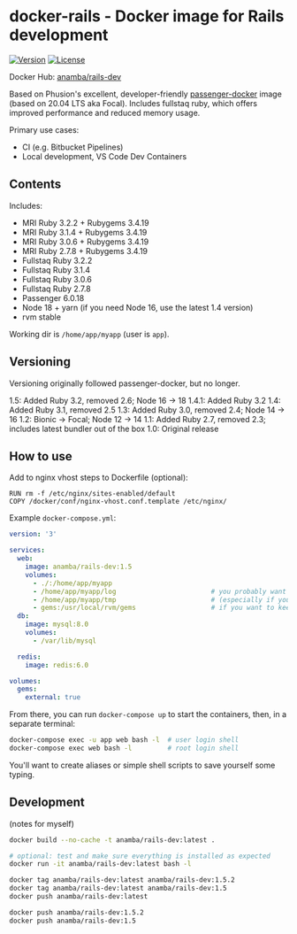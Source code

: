 # docker-rails - Docker image for Rails development

[![Version](https://img.shields.io/github/tag/anamba/docker-rails.svg?maxAge=360)](https://github.com/anamba/docker-rails/tags)
[![License](https://img.shields.io/github/license/anamba/docker-rails.svg)](https://github.com/anamba/docker-rails/blob/master/LICENSE)

Docker Hub: [anamba/rails-dev](https://hub.docker.com/r/anamba/rails-dev/)

Based on Phusion's excellent, developer-friendly [passenger-docker](https://github.com/phusion/passenger-docker) image (based on 20.04 LTS aka Focal). Includes fullstaq ruby, which offers improved performance and reduced memory usage.

Primary use cases:

* CI (e.g. Bitbucket Pipelines)
* Local development, VS Code Dev Containers

## Contents

Includes:

* MRI Ruby 3.2.2 + Rubygems 3.4.19
* MRI Ruby 3.1.4 + Rubygems 3.4.19
* MRI Ruby 3.0.6 + Rubygems 3.4.19
* MRI Ruby 2.7.8 + Rubygems 3.4.19
* Fullstaq Ruby 3.2.2
* Fullstaq Ruby 3.1.4
* Fullstaq Ruby 3.0.6
* Fullstaq Ruby 2.7.8
* Passenger 6.0.18
* Node 18 + yarn (if you need Node 16, use the latest 1.4 version)
* rvm stable

Working dir is `/home/app/myapp` (user is `app`).

## Versioning

Versioning originally followed passenger-docker, but no longer.

1.5: Added Ruby 3.2, removed 2.6; Node 16 -> 18
1.4.1: Added Ruby 3.2
1.4: Added Ruby 3.1, removed 2.5
1.3: Added Ruby 3.0, removed 2.4; Node 14 -> 16
1.2: Bionic -> Focal; Node 12 -> 14
1.1: Added Ruby 2.7, removed 2.3; includes latest bundler out of the box
1.0: Original release

## How to use

Add to nginx vhost steps to Dockerfile (optional):
```
RUN rm -f /etc/nginx/sites-enabled/default
COPY /docker/conf/nginx-vhost.conf.template /etc/nginx/
```

Example `docker-compose.yml`:
```yaml
version: '3'

services:
  web:
    image: anamba/rails-dev:1.5
    volumes:
      - ./:/home/app/myapp
      - /home/app/myapp/log                        # you probably want to keep log and tmp in volumes
      - /home/app/myapp/tmp                        # (especially if your working copy is in Dropbox, etc.)
      - gems:/usr/local/rvm/gems                   # if you want to keep a single gem cache
  db:
    image: mysql:8.0
    volumes:
      - /var/lib/mysql

  redis:
    image: redis:6.0

volumes:
  gems:
    external: true
```

From there, you can run `docker-compose up` to start the containers, then, in a separate terminal:
```bash
docker-compose exec -u app web bash -l  # user login shell
docker-compose exec web bash -l         # root login shell
```

You'll want to create aliases or simple shell scripts to save yourself some typing.

## Development

(notes for myself)

```bash
docker build --no-cache -t anamba/rails-dev:latest .

# optional: test and make sure everything is installed as expected
docker run -it anamba/rails-dev:latest bash -l

docker tag anamba/rails-dev:latest anamba/rails-dev:1.5.2
docker tag anamba/rails-dev:latest anamba/rails-dev:1.5
docker push anamba/rails-dev:latest

docker push anamba/rails-dev:1.5.2
docker push anamba/rails-dev:1.5
```
